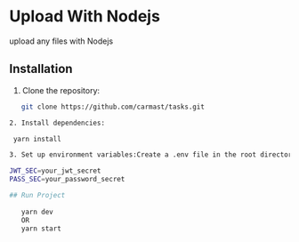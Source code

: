 # Upload With Nodejs

upload any files with Nodejs 

## Installation

1. Clone the repository:

```bash
   git clone https://github.com/carmast/tasks.git

2. Install dependencies:

 yarn install

3. Set up environment variables:Create a .env file in the root directory and add the following variables:

JWT_SEC=your_jwt_secret
PASS_SEC=your_password_secret

## Run Project 
    
   yarn dev 
   OR
   yarn start  
